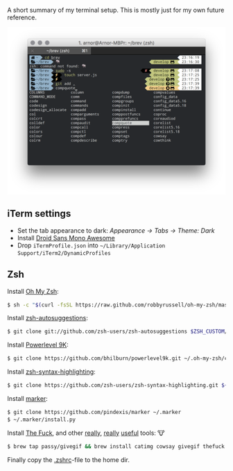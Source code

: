 A short summary of my terminal setup. This is mostly just for my own future reference.

![Screenshot](https://github.com/jlom/terminal-setup/blob/master/Screen%20Shot%202016-06-04%20at%2023.18.45%20.png)

## iTerm settings
- Set the tab appearance to dark: *Appearance → Tabs → Theme: Dark*
- Install [Droid Sans Mono Awesome](https://github.com/gabrielelana/awesome-terminal-fonts/tree/patching-strategy/patched)
- Drop `iTermProfile.json` into `~/Library/Application Support/iTerm2/DynamicProfiles`

## Zsh
Install [Oh My Zsh](http://ohmyz.sh/):
```sh
$ sh -c "$(curl -fsSL https://raw.github.com/robbyrussell/oh-my-zsh/master/tools/install.sh)"
```

Install [zsh-autosuggestions](https://github.com/zsh-users/zsh-autosuggestions):
```sh
$ git clone git://github.com/zsh-users/zsh-autosuggestions $ZSH_CUSTOM/plugins/zsh-autosuggestions
```

Install [Powerlevel 9K](https://github.com/bhilburn/powerlevel9k):
```sh
$ git clone https://github.com/bhilburn/powerlevel9k.git ~/.oh-my-zsh/custom/themes/powerlevel9k
```

Install [zsh-syntax-highlighting](https://github.com/zsh-users/zsh-syntax-highlighting/):
```sh
$ git clone https://github.com/zsh-users/zsh-syntax-highlighting.git ${ZSH_CUSTOM:-~/.oh-my-zsh/custom}/plugins/zsh-syntax-highlighting
```

Install [marker](https://github.com/pindexis/marker):
```sh
$ git clone https://github.com/pindexis/marker ~/.marker
$ ~/.marker/install.py
```

Install [The Fuck](https://github.com/nvbn/thefuck), and other [really](https://github.com/posva/catimg), [really](https://en.wikipedia.org/wiki/Cowsay) [useful](https://github.com/passy/givegif) tools: 🐮
```sh
$ brew tap passy/givegif && brew install catimg cowsay givegif thefuck
```

Finally copy the [.zshrc](.zshrc)-file to the home dir.
